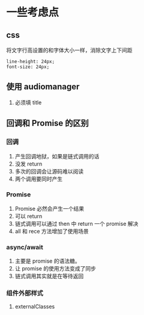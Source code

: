 # 一些考虑点

## css

将文字行高设置的和字体大小一样，消除文字上下间距

```
line-height: 24px;
font-size: 24px;
```

## 使用 audiomanager

1.  必须填 title

## 回调和 Promise 的区别

### 回调

1. 产生回调地狱，如果是链式调用的话
2. 没发 return
3. 多次的回调会让源码难以阅读
4. 两个调用要同时产生

### Promise

1. Promise 必然会产生一个结果
2. 可以 return
3. 链式调用可以通过 then 中 return 一个 promise 解决
4. all 和 rece 方法增加了使用场景

### async/await

1. 主要是 promise 的语法糖。
2. 让 promise 的使用方法变成了同步
3. 链式调用其实就是在等待返回

### 组件外部样式

1. externalClasses
